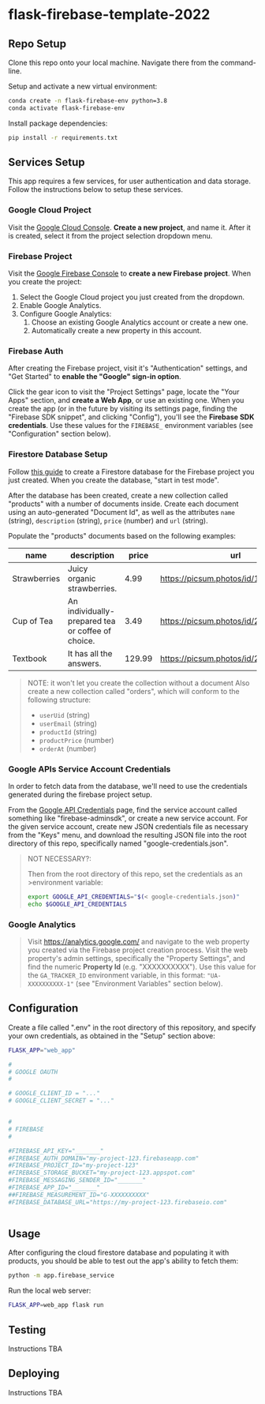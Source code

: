 # flask-firebase-template-2022


## Repo Setup

Clone this repo onto your local machine. Navigate there from the command-line.

Setup and activate a new virtual environment:

```sh
conda create -n flask-firebase-env python=3.8
conda activate flask-firebase-env
```

Install package dependencies:

```sh
pip install -r requirements.txt
```

## Services Setup

This app requires a few services, for user authentication and data storage. Follow the instructions below to setup these services.

### Google Cloud Project

Visit the [Google Cloud Console](https://console.cloud.google.com). **Create a new project**, and name it. After it is created, select it from the project selection dropdown menu.


### Firebase Project

Visit the [Google Firebase Console](https://console.firebase.google.com/) to **create a new Firebase project**. When you create the project:

  1. Select the Google Cloud project you just created from the dropdown.
  2. Enable Google Analytics.
  3. Configure Google Analytics:
     1. Choose an existing Google Analytics account or create a new one.
     2. Automatically create a new property in this account.

### Firebase Auth

After creating the Firebase project, visit it's "Authentication" settings, and "Get Started" to **enable the "Google" sign-in option**.

Click the gear icon to visit the "Project Settings" page, locate the "Your Apps" section, and **create a Web App**, or use an existing one. When you create the app (or in the future by visiting its settings page, finding the "Firebase SDK snippet", and clicking "Config"), you'll see the **Firebase SDK credentials**. Use these values for the `FIREBASE_` environment variables (see "Configuration" section below).

### Firestore Database Setup

Follow [this guide](https://firebase.google.com/docs/firestore/quickstart) to create a Firestore database for the Firebase project you just created. When you create the database, "start in test mode".


After the database has been created, create a new collection called "products" with a number of documents inside. Create each document using an auto-generated "Document Id", as well as the attributes `name` (string), `description` (string), `price` (number) and `url` (string).

Populate the "products" documents based on the following examples:

name | description | price | url
--- | --- | --- | ---
Strawberries | Juicy organic strawberries. | 4.99 | https://picsum.photos/id/1080/360/200
Cup of Tea | An individually-prepared tea or coffee of choice. | 3.49 | https://picsum.photos/id/225/360/200
Textbook | It has all the answers. | 129.99 | https://picsum.photos/id/24/360/200

> NOTE: it won't let you create the collection without a document
>Also create a new collection called "orders", which will conform to the following structure:
>
>  + `userUid` (string)
>  + `userEmail` (string)
>  + `productId` (string)
>  + `productPrice` (number)
>  + `orderAt` (number)
>
>




### Google APIs Service Account Credentials

In order to fetch data from the database, we'll need to use the credentials generated during the firebase project setup.

From the [Google API Credentials](https://console.cloud.google.com/apis/credentials?) page, find the service account called something like "firebase-adminsdk", or create a new service account. For the given service account, create new JSON credentials file as necessary from the "Keys" menu, and download the resulting JSON file into the root directory of this repo, specifically named "google-credentials.json".

> NOT NECESSARY?:
>
>Then from the root directory of this repo, set the credentials as an >environment variable:
>
>```sh
>export GOOGLE_API_CREDENTIALS="$(< google-credentials.json)"
>echo $GOOGLE_API_CREDENTIALS
> ```

### Google Analytics

> Visit https://analytics.google.com/ and navigate to the web property you created via the Firebase project creation process. Visit the web property's admin settings, specifically the "Property Settings", and find the numeric **Property Id** (e.g. "XXXXXXXXXX"). Use this value for the `GA_TRACKER_ID` environment variable, in this format: `"UA-XXXXXXXXXX-1"` (see "Environment Variables" section below).


## Configuration

Create a file called ".env" in the root directory of this repository, and specify your own credentials, as obtained in the "Setup" section above:

```sh
FLASK_APP="web_app"

#
# GOOGLE OAUTH
#

# GOOGLE_CLIENT_ID = "..."
# GOOGLE_CLIENT_SECRET = "..."


#
# FIREBASE
#

#FIREBASE_API_KEY="_______"
#FIREBASE_AUTH_DOMAIN="my-project-123.firebaseapp.com"
#FIREBASE_PROJECT_ID="my-project-123"
#FIREBASE_STORAGE_BUCKET="my-project-123.appspot.com"
#FIREBASE_MESSAGING_SENDER_ID="_______"
#FIREBASE_APP_ID="_______"
##FIREBASE_MEASUREMENT_ID="G-XXXXXXXXXX"
#FIREBASE_DATABASE_URL="https://my-project-123.firebaseio.com"



```















## Usage

After configuring the cloud firestore database and populating it with products, you should be able to test out the app's ability to fetch them:

```sh
python -m app.firebase_service
```

Run the local web server:

```sh
FLASK_APP=web_app flask run
```

## Testing

Instructions TBA

## Deploying

Instructions TBA

